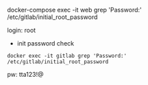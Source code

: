 docker-compose exec -it web grep 'Password:' /etc/gitlab/initial_root_password

login: root
- init password check
```
docker exec -it gitlab grep 'Password:' /etc/gitlab/initial_root_password
```

pw: tta123!@